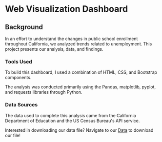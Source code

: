 # Web Visualization Dashboard

## Background
In an effort to understand the changes in public school enrollment throughout California, we analyzed trends related to unemployment. This project presents our analysis, data, and findings. 

### Tools Used
To build this dashboard, I used a combination of HTML, CSS, and Bootstrap components. 

The analysis was conducted primarily using the Pandas, matplotlib, pyplot, and requests libraries through Python. 

### Data Sources
The data used to complete this analysis came from the California Department of Education and the US Census Bureau's API service. 

Interested in downloading our data file? Navigate to our [Data](seidyp.github.io/school-data.html#) to download our file!